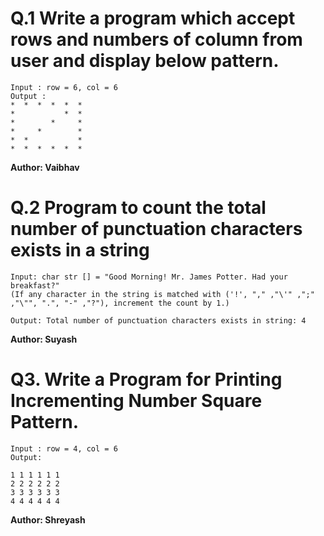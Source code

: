# Q.1 Write a program which accept rows and numbers of column from user and display below pattern.
~~~
Input : row = 6, col = 6
Output :
*  *  *  *  *  *   
*           *  *
*        *     *
*     *        *
*  *           *
*  *  *  *  *  *
~~~
**Author: Vaibhav**

# Q.2 Program to count the total number of punctuation characters exists in a string
~~~
Input: char str [] = "Good Morning! Mr. James Potter. Had your breakfast?"  
(If any character in the string is matched with ('!', "," ,"\'" ,";" ,"\"", ".", "-" ,"?"), increment the count by 1.)

Output: Total number of punctuation characters exists in string: 4
~~~
**Author: Suyash**

# Q3. Write a Program for Printing Incrementing Number Square Pattern.
~~~
Input : row = 4, col = 6
Output:

1 1 1 1 1 1 
2 2 2 2 2 2
3 3 3 3 3 3
4 4 4 4 4 4

~~~
**Author: Shreyash**
 
